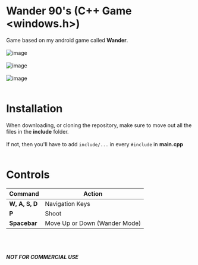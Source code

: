 # Wander 90's (C++ Game <windows.h>)
Game based on my android game called **Wander**.
<br>
<br>
![image](https://user-images.githubusercontent.com/79815768/118490379-7863b880-b750-11eb-9d22-a1418af7f363.png)
<br>
<br>
![image](https://user-images.githubusercontent.com/79815768/118489279-3f771400-b74f-11eb-9ec0-7d917f43884a.png)
<br>
<br>
![image](https://user-images.githubusercontent.com/79815768/118490986-21121800-b751-11eb-9b29-1cce79212d13.png)
<br>
<br>
# Installation
When downloading, or cloning the repository, make sure to move out all the files in the **include** folder. <br><br>
If not, then you'll have to add `include/...` in every `#include` in **main.cpp**
<br>
<br>
# Controls

| Command  | Action |
|---|---|
|**W, A, S, D**|Navigation Keys|
|**P**|Shoot|
|**Spacebar**|Move Up or Down (Wander Mode)|

<br><br><br>
***NOT FOR COMMERCIAL USE***
